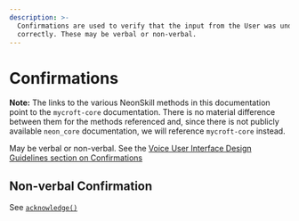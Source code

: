 ```yaml
---
description: >-
  Confirmations are used to verify that the input from the User was understood
  correctly. These may be verbal or non-verbal.
---
```


# Confirmations

**Note:** The links to the various NeonSkill methods in this documentation point to the `mycroft-core` documentation. There is no material difference between them for the methods referenced and, since there is not publicly available `neon_core` documentation, we will reference `mycroft-core` instead.

May be verbal or non-verbal. See the [Voice User Interface Design Guidelines section on Confirmations](../voice-user-interface-design-guidelines/interactions-and-guidelines/confirmations)

## Non-verbal Confirmation

See [`acknowledge()`](https://mycroft-core.readthedocs.io/en/latest/source/mycroft.html#mycroft.MycroftSkill.acknowledge)
